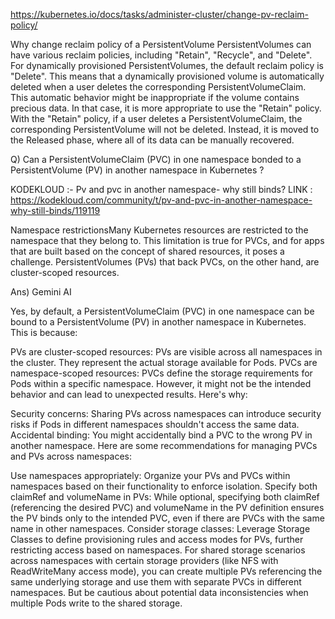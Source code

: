 https://kubernetes.io/docs/tasks/administer-cluster/change-pv-reclaim-policy/

Why change reclaim policy of a PersistentVolume
PersistentVolumes can have various reclaim policies, including "Retain", "Recycle", and "Delete". For dynamically provisioned PersistentVolumes, the default reclaim policy is "Delete". This means that a dynamically provisioned volume is automatically deleted when a user deletes the corresponding PersistentVolumeClaim. This automatic behavior might be inappropriate if the volume contains precious data. In that case, it is more appropriate to use the "Retain" policy. With the "Retain" policy, if a user deletes a PersistentVolumeClaim, the corresponding PersistentVolume will not be deleted. Instead, it is moved to the Released phase, where all of its data can be manually recovered.

Q) Can a PersistentVolumeClaim (PVC) in one namespace bonded to a PersistentVolume (PV) in another namespace in Kubernetes ?


KODEKLOUD :- Pv and pvc in another namespace- why still binds?
LINK : https://kodekloud.com/community/t/pv-and-pvc-in-another-namespace-why-still-binds/119119

Namespace restrictionsMany Kubernetes resources are restricted to the namespace that they belong to. This limitation is true for PVCs, and for apps that are built based on the concept of shared resources, it poses a challenge. PersistentVolumes (PVs) that back PVCs, on the other hand, are cluster-scoped resources.

Ans) Gemini AI

Yes, by default, a PersistentVolumeClaim (PVC) in one namespace can be bound to a PersistentVolume (PV) in another namespace in Kubernetes. This is because:

PVs are cluster-scoped resources: PVs are visible across all namespaces in the cluster. They represent the actual storage available for Pods.
PVCs are namespace-scoped resources: PVCs define the storage requirements for Pods within a specific namespace.
However, it might not be the intended behavior and can lead to unexpected results. Here's why:

Security concerns: Sharing PVs across namespaces can introduce security risks if Pods in different namespaces shouldn't access the same data.
Accidental binding: You might accidentally bind a PVC to the wrong PV in another namespace.
Here are some recommendations for managing PVCs and PVs across namespaces:

Use namespaces appropriately: Organize your PVs and PVCs within namespaces based on their functionality to enforce isolation.
Specify both claimRef and volumeName in PVs: While optional, specifying both claimRef (referencing the desired PVC) and volumeName in the PV definition ensures the PV binds only to the intended PVC, even if there are PVCs with the same name in other namespaces.
Consider storage classes: Leverage Storage Classes to define provisioning rules and access modes for PVs, further restricting access based on namespaces.
For shared storage scenarios across namespaces with certain storage providers (like NFS with ReadWriteMany access mode), you can create multiple PVs referencing the same underlying storage and use them with separate PVCs in different namespaces. But be cautious about potential data inconsistencies when multiple Pods write to the shared storage.
